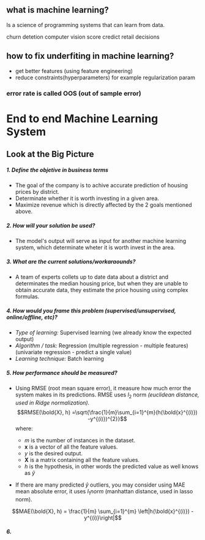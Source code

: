 ## what is machine learning?
Is a science of programming systems that can learn from data.

churn detetion
computer vision
score credict
retail decisions

## how to fix underfiting in machine learning?
- get better features (using feature engineering)
- reduce constraints(hyperparameters) for example regularization param

### error rate is called OOS (out of sample error)

# End to end Machine Learning System

## Look at the Big Picture

##### 1. Define the objetive in business terms
- The goal of the company is to achive accurate prediction of housing prices by district.
- Determinate whether it is worth investing in a given area.
- Maximize revenue which is directly affected by the 2 goals mentioned above.

##### 2. How will your solution be used?
- The model's output will serve as input for another machine learning system, which determinate wheter it is worth invest in the area.

##### 3. What are the current solutions/workaraounds?
- A team of experts collets up to date data about a district and determinates the median housing price, but when they are unable to obtain accurate data, they estimate the price housing using complex formulas.

##### 4. How would you frame this problem (supervised/unsupervised, online/offline, etc)?
- *Type of learning:* Supervised learning (we already know the expected output)
- *Algorithm / task:* Regression (multiple regression - multiple features) (univariate regression - predict a single value)
- *Learning technique:* Batch learning
##### 5. How performance should be measured?
- Using RMSE (root mean square error), it measure how much error the system makes in its predictions. RMSE uses $l_{2}$ norm *(euclidean distance, used in Ridge normalization).*\
$$RMSE(\bold{X}, h) =\sqrt{\frac{1}{m}\sum_{i=1}^{m}(h(\bold{x}^{(i)}) -y^{(i)})^{2}}$$
where:
    - $m$ is the number of instances in the dataset.
    - $\mathbf{x}$ is a vector of all the feature values.
    - $y$ is the desired output.
    - $\mathbf{X}$ is a matrix containing all the feature values.
    - $h$ is the hypothesis, in other words the predicted value as well knows as $\hat{y}$

- If there are many predicted $\hat{y}$ outliers, you may consider using MAE mean absolute error, it uses $l_1 norm$ (manhattan distance, used in lasso norm).

```math
MAE(\bold{X}, h) = \frac{1}{m} \sum_{i=1}^{m} \left|h(\bold{x}^{(i)}) - y^{(i)}\right|
```

##### 6.
#####
#####
#####
